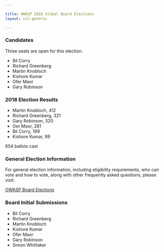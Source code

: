 ```yaml
---

title: OWASP 2018 Global Board Elections
layout: col-generic

---
```


### Candidates

Three seats are open for this election.

* Bil Corry
* Richard Greenberg
* Martin Knobloch
* Kishore Kumar
* Ofer Maor
* Gary Robinson

### 2018 Election Results
* Martin Knobloch, 412 
* Richard Greenberg, 321
* Gary Robinson, 320 
* Oer Maor, 281
* Bil Corry, 199 
* Kishore Kumar, 99 

654 ballots cast

### General Election Information 
For general election information, including eligibility requirements, who can vote and how to vote, along with other frequently 
asked questions, please visit:

[OWASP Board Elections](/elections)

### Board Initial Submissions

* Bil Corry
* Richard Greenberg
* Martin Knobloch
* Kishore Kumar
* Ofer Maor
* Gary Robinson
* Simon Whittaker

